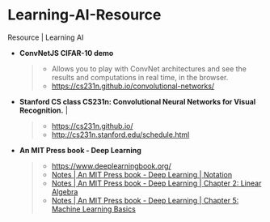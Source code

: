 # Learning-AI-Resource
Resource | Learning AI
- **ConvNetJS CIFAR-10 demo** 
    > - Allows you to play with ConvNet architectures and see the results and computations in real time, in the browser. 
    > - https://cs231n.github.io/convolutional-networks/
- **Stanford CS class CS231n: Convolutional Neural Networks for Visual Recognition.** | 
    > - https://cs231n.github.io/
    > - http://cs231n.stanford.edu/schedule.html
- **An MIT Press book - Deep Learning** 
    > - https://www.deeplearningbook.org/
    > - [Notes | An MIT Press book - Deep Learning | Notation](https://hackmd.io/@6AsFOh75S6qsFQiLJ05N8w/HyPn5Alzc)
    > - [Notes | An MIT Press book - Deep Learning | Chapter 2: Linear Algebra](https://hackmd.io/@6AsFOh75S6qsFQiLJ05N8w/rJOVZkbzq)
    > - [Notes | An MIT Press book - Deep Learning | Chapter 5: Machine Learning Basics](https://hackmd.io/@6AsFOh75S6qsFQiLJ05N8w/BJl0kxbfq)
